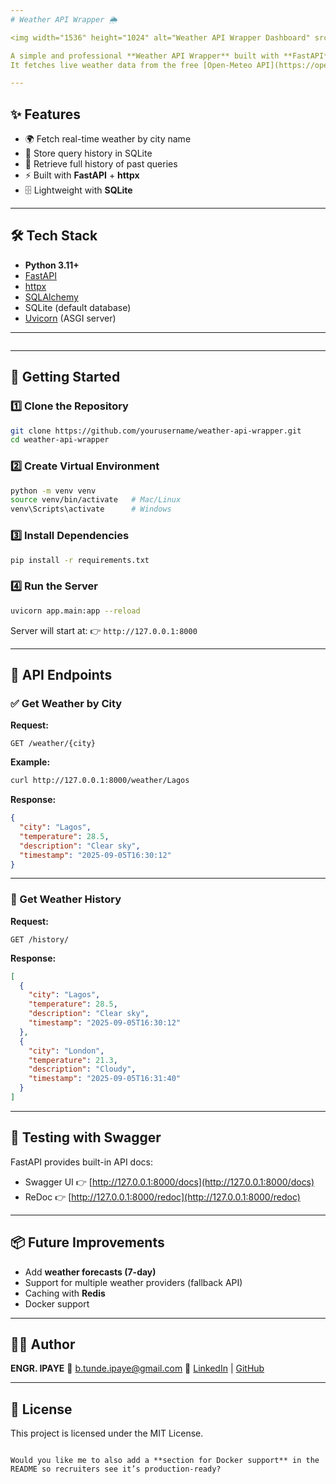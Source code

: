 ```yaml
---
# Weather API Wrapper 🌦️

<img width="1536" height="1024" alt="Weather API Wrapper Dashboard" src="https://github.com/user-attachments/assets/0d3d770d-5a5b-4537-8805-ad902ce285c0" />

A simple and professional **Weather API Wrapper** built with **FastAPI**.  
It fetches live weather data from the free [Open-Meteo API](https://open-meteo.com/), stores query history in **SQLite**, and returns results in a clean JSON format.  

---
```


## ✨ Features
- 🌍 Fetch real-time weather by city name  
- 💾 Store query history in SQLite  
- 📜 Retrieve full history of past queries  
- ⚡ Built with **FastAPI** + **httpx**  
- 🗄️ Lightweight with **SQLite**  

---

## 🛠️ Tech Stack
- **Python 3.11+**
- [FastAPI](https://fastapi.tiangolo.com/)
- [httpx](https://www.python-httpx.org/)
- [SQLAlchemy](https://www.sqlalchemy.org/)
- SQLite (default database)
- [Uvicorn](https://www.uvicorn.org/) (ASGI server)

---

```
````

---

## 🚀 Getting Started

### 1️⃣ Clone the Repository
```bash
git clone https://github.com/yourusername/weather-api-wrapper.git
cd weather-api-wrapper
````

### 2️⃣ Create Virtual Environment

```bash
python -m venv venv
source venv/bin/activate   # Mac/Linux
venv\Scripts\activate      # Windows
```

### 3️⃣ Install Dependencies

```bash
pip install -r requirements.txt
```

### 4️⃣ Run the Server

```bash
uvicorn app.main:app --reload
```

Server will start at:
👉 `http://127.0.0.1:8000`

---

## 📌 API Endpoints

### ✅ Get Weather by City

**Request:**

```
GET /weather/{city}
```

**Example:**

```bash
curl http://127.0.0.1:8000/weather/Lagos
```

**Response:**

```json
{
  "city": "Lagos",
  "temperature": 28.5,
  "description": "Clear sky",
  "timestamp": "2025-09-05T16:30:12"
}
```

---

### 📜 Get Weather History

**Request:**

```
GET /history/
```

**Response:**

```json
[
  {
    "city": "Lagos",
    "temperature": 28.5,
    "description": "Clear sky",
    "timestamp": "2025-09-05T16:30:12"
  },
  {
    "city": "London",
    "temperature": 21.3,
    "description": "Cloudy",
    "timestamp": "2025-09-05T16:31:40"
  }
]
```

---

## 🧪 Testing with Swagger

FastAPI provides built-in API docs:

* Swagger UI 👉 [http://127.0.0.1:8000/docs](http://127.0.0.1:8000/docs)
* ReDoc 👉 [http://127.0.0.1:8000/redoc](http://127.0.0.1:8000/redoc)

---

## 📦 Future Improvements

* Add **weather forecasts (7-day)**
* Support for multiple weather providers (fallback API)
* Caching with **Redis**
* Docker support

---

## 👨‍💻 Author

**ENGR. IPAYE**
📧 [b.tunde.ipaye@gmail.com](mailto:b.tunde.ipaye@gmail.com)
🔗 [LinkedIn](https://linkedin.com/in/engripayebabatunde) | [GitHub](https://github.com/engripaye)

---

## 📜 License

This project is licensed under the MIT License.

```

Would you like me to also add a **section for Docker support** in the README so recruiters see it’s production-ready?
```
